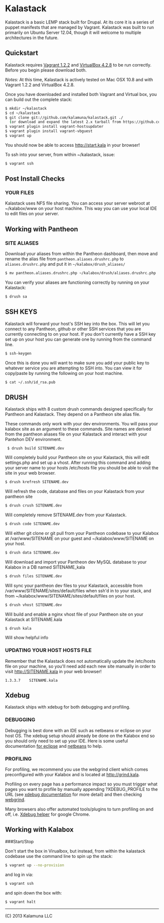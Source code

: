 Kalastack
=========================

Kalastack is a basic LEMP stack built for Drupal. At its core it is a series of puppet manifests that
are managed by Vagrant. Kalastack was built to run primarily on Ubuntu Server 12.04, though it will welcome to multiple architectures in the future.

## Quickstart

Kalastack requires [Vagrant 1.2.2](http://downloads.vagrantup.com/tags/v1.2.2) and [VirtualBox 4.2.8](http://download.virtualbox.org/virtualbox/4.2.8/) to be run correctly. Before you begin please download both.

*Notes:* At this time, Kalastack is actively tested on Mac OSX 10.8 and with Vagrant 1.2.2 and VirtualBox 4.2.8.

Once you have downloaded and installed both Vagrant and Virtual box,
you can build out the complete stack:

```bash
$ mkdir ~/kalastack
$ cd ~/kalastack
$ git clone git://github.com/kalamuna/kalastack.git ./
  (or download and expand the latest 2.x tarball from https://github.com/kalamuna/kalastack/tags)
$ vagrant plugin install vagrant-hostsupdater
$ vagrant plugin install vagrant-vbguest
$ vagrant up
```

You should now be able to access http://start.kala in your browser!

To ssh into your server, from within ~/kalastack, issue:
```bash
$ vagrant ssh
```
## Post Install Checks

### YOUR FILES

Kalastack uses NFS file sharing. You can access your server webroot at ~/kalabox/www on your host
machine. This way you can use your local IDE to edit files on your server.

## Working with Pantheon

### SITE ALIASES

Download your aliases from within the Pantheon dashboard, then move and rename the alias file from ```pantheon.aliases.drushrc.php``` to ```aliases.drushrc.php``` and put it in ```~/kalabox/drush_aliases/```
```bash
$ mv pantheon.aliases.drushrc.php ~/kalabox/drush/aliases.drushrc.php
```

You can verify your aliases are functioning correctly by running on your Kalastack:
```bash
$ drush sa
```


## SSH KEYS

Kalastack will forward your host's SSH key into the box. This will let you connect to any Pantheon, github or other SSH services that you are currently connecting to on your host.
If you don't currently have a SSH key set up on your host you can generate one by running from the command line.

```bash
$ ssh-keygen
```

Once this is done you will want to make sure you add your public key to whatever service you are attempting to SSH into.
You can view it for copy/paste by running the following on your host machine.

```bash
$ cat ~/.ssh/id_rsa.pub
```

## DRUSH

Kalastack ships with 8 custom drush commands designed specifically for Pantheon
and Kalastack. They depend on a Pantheon site alias file.

These commands only work with your dev environments. You will pass your kalabox site as an
argument to these commands. Site names are derived from the pantheon aliases file on your Kalastack and interact with your Pantehon DEV environment.

     $ drush build SITENAME.dev

Will completely build your Pantheon site on your Kalastack, this will
edit settings.php and set up a vhost. After running this command and
adding your server name to your hosts /etc/hosts file you should be
able to visit the site in your web browser.
```bash
$ drush krefresh SITENAME.dev
```
Will refresh the code, database and files on your Kalastack from your
pantheon site
```bash
$ drush crush SITENAME.dev
```
Will completely remove SITENAME.dev from your Kalastack.
```bash
$ drush code SITENAME.dev
```
Will either git clone or git pull from your Pantheon codebase to your
Kalabox at /var/www/SITENAME on your guest and ~/kalabox/www/SITENAME
on your host.
```bash
$ drush data SITENAME.dev
```
Will download and import your Pantheon dev MySQL database to your
Kalabox in a DB named SITENAME_kala
```bash
$ drush files SITENAME.dev
```
Will sync your pantheon dev files to your Kalastack, accessible from
/var/www/SITENAME/sites/default/files when ssh'd in to your stack, and from
~/kalabox/www/SITENAME/sites/default/files on your host.
```bash
$ drush vhost SITENAME.dev
```
Will build and enable a nginx vhost file of your Pantheon site on your
Kalastack at SITENAME.kala
```bash
$ drush kala
```
Will show helpful info

### UPDATING YOUR HOST HOSTS FILE

Remember that the Kalastack does not automatically update the /etc/hosts file on
your machine, so you'll need add each new site manually in order
to visit http://SITENAME.kala in your web browser!

    1.3.3.7    SITENAME.kala


## Xdebug

Kalastack ships with xdebug for both debugging and profiling.

### DEBUGGING

Debugging is best done with an IDE such as netbeans or eclipse on your host OS.
The xdebug setup should already be done on the Kalabox end so you should
only need to set up your IDE. Here is some useful documentation [for eclipse](
http://brianfisher.name/content/drupal-development-environment-os-x-mamp-pro-eclipse-xdebug-and-drush) and [netbeans](http://wiki.netbeans.org/HowToConfigureXDebug) to help.

### PROFILING

For profiling, we recommend you use the webgrind client which comes preconfigured
with your Kalabox and is located at http://grind.kala.

Profiling on every page has a performance impact so you must trigger what pages
you want to profile by manually appending ?XDEBUG_PROFILE to
the URL (see [xdebug documentation](http://xdebug.org/docs/profiler) for more detail) and then
checking [webgrind](http://grind.kala).

Many browsers also offer automated tools/plugins to turn profiling on and off, i.e. [Xdebug helper](https://chrome.google.com/webstore/detail/xdebug-helper/eadndfjplgieldjbigjakmdgkmoaaaoc) for google Chrome.


## Working with Kalabox

###Start/Stop

Don't start the box in Virualbox, but instead, from within the kalastack codebase use the command line to spin up the stack:
```bash
$ vagrant up --no-provision
```
and log in via:
```bash
$ vagrant ssh
```
and spin down the box with:
```bash
$ vagrant halt
```


-------------------------------------------------------------------------------------
(C) 2013 Kalamuna LLC
